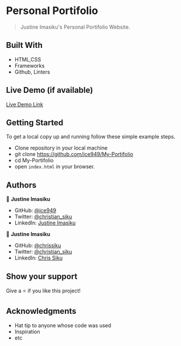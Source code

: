 
# Personal Portifolio

> Justine Imasiku's Personal Portifolio Website.


## Built With

- HTML,CSS
- Frameworks
- Github, Linters

## Live Demo (if available)

[Live Demo Link](https://livedemo.com)

## Getting Started

To get a local copy up and running follow these simple example steps.

- Clone repository in your local machine 
- git clone https://github.com/ice949/My-Portifolio
- cd My-Portifolio
- open `index.html` in your browser.




## Authors

👤 **Justine Imasiku**

- GitHub: [@ice949](https://github.com/ice949)
- Twitter: [@christian_siku](https://twitter.com/christian_siku )
- LinkedIn: [Justine Imasiku](https://www.linkedin.com/in/justine-imasiku-7a25881a5/)

👤 **Justine Imasiku**

- GitHub: [@chrissiku](https://github.com/Chrissiku)
- Twitter: [@christian_siku](https://twitter.com/christian_siku )
- LinkedIn: [Chris Siku](https://www.linkedin.com/in/chris-siku-4bb53b232/ )
## Show your support

Give a ⭐️ if you like this project!

## Acknowledgments

- Hat tip to anyone whose code was used
- Inspiration
- etc
